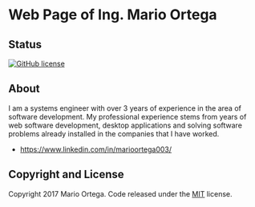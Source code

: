 # Web Page of Ing. Mario Ortega

## Status

[![GitHub license](https://img.shields.io/badge/license-MIT-blue.svg)](https://github.com/macor003/macor003.github.io/blob/master/LICENSE)

## About

I am a systems engineer with over 3 years of experience in the area of software development. My professional experience stems from years of web software development, desktop applications and solving software problems already installed in the companies that I have worked.

* https://www.linkedin.com/in/marioortega003/


## Copyright and License

Copyright 2017 Mario Ortega. Code released under the [MIT](https://github.com/macor003/macor003.github.io/blob/master/LICENSE) license.
